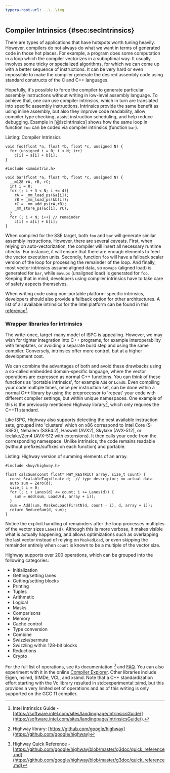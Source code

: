 ```yaml
---
typora-root-url: ..\..\img
---
```


## Compiler Intrinsics {#sec:secIntrinsics}

There are types of applications that have hotspots worth tuning heavily. However, compilers do not always do what we want in terms of generated code in those hot places. For example, a program does some computation in a loop which the compiler vectorizes in a suboptimal way. It usually involves some tricky or specialized algorithms, for which we can come up with a better sequence of instructions. It can be very hard or even impossible to make the compiler generate the desired assembly code using standard constructs of the C and C++ languages.

Hopefully, it's possible to force the compiler to generate particular assembly instructions without writing in low-level assembly language. To achieve that, one can use compiler intrinsics, which in turn are translated into specific assembly instructions. Intrinsics provide the same benefit as using inline assembly, but also they improve code readability, allow compiler type checking, assist instruction scheduling, and help reduce debugging. Example in [@lst:Intrinsics] shows how the same loop in function `foo` can be coded via compiler intrinsics (function `bar`).

Listing: Compiler Intrinsics
		
~~~~ {#lst:Intrinsics .cpp .numberLines}
void foo(float *a, float *b, float *c, unsigned N) {
  for (unsigned i = 0; i < N; i++)
    c[i] = a[i] + b[i]; 
}

#include <xmmintrin.h>

void bar(float *a, float *b, float *c, unsigned N) {
  __m128 rA, rB, rC;
  int i = 0;
  for (; i + 3 < N; i += 4){
    rA = _mm_load_ps(&a[i]);
    rB = _mm_load_ps(&b[i]);
    rC = _mm_add_ps(rA,rB);
    _mm_store_ps(&c[i], rC);
  }
  for (; i < N; i++) // remainder
    c[i] = a[i] + b[i];
}
~~~~~~~~~~~~~~~~~~~~~~~~~~~~~~~~~~~~~~~~~~~~~~~~~

When compiled for the SSE target, both `foo` and `bar` will generate similar assembly instructions. However, there are several caveats. First, when relying on auto-vectorization, the compiler will insert all necessary runtime checks. For instance, it will ensure that there are enough elements to feed the vector execution units. Secondly, function `foo` will have a fallback scalar version of the loop for processing the remainder of the loop. And finally, most vector intrinsics assume aligned data, so `movaps` (aligned load) is generated for `bar`, while `movups` (unaligned load) is generated for `foo`. Keeping that in mind, developers using compiler intrinsics have to take care of safety aspects themselves.

When writing code using non-portable platform-specific intrinsics, developers should also provide a fallback option for other architectures. A list of all available intrinsics for the Intel platform can be found in this [reference](https://software.intel.com/sites/landingpage/IntrinsicsGuide/)[^11].

### Wrapper libraries for intrinsics

The write-once, target-many model of ISPC is appealing. However, we may wish for tighter integration into C++ programs, for example interoperability with templates, or avoiding a separate build step and using the same compiler. Conversely, intrinsics offer more control, but at a higher development cost.

We can combine the advantages of both and avoid these drawbacks using a so-called embedded domain-specific language, where the vector operations are expressed as normal C++ functions. You can think of these functions as 'portable intrinsics', for example `Add` or `LoadU`. Even compiling your code multiple times, once per instruction set, can be done within a normal C++ library by using the preprocessor to 'repeat' your code with different compiler settings, but within unique namespaces. One example of this is the previously mentioned Highway library[^12], which only requires the C++11 standard.

Like ISPC, Highway also supports detecting the best available instruction sets, grouped into 'clusters' which on x86 correspond to Intel Core (S-SSE3), Nehalem (SSE4.2), Haswell (AVX2), Skylake (AVX-512), or Icelake/Zen4 (AVX-512 with extensions). It then calls your code from the corresponding namespace.
Unlike intrinsics, the code remains readable (without prefixes/suffixes on each function) and portable.

Listing: Highway version of summing elements of an array.

~~~~ {#lst:HWY_code .cpp}
#include <hwy/highway.h>

float calcSum(const float* HWY_RESTRICT array, size_t count) {
  const ScalableTag<float> d;  // type descriptor; no actual data
  auto sum = Zero(d);
  size_t i = 0;
  for (; i + Lanes(d) <= count; i += Lanes(d)) {
    sum = Add(sum, LoadU(d, array + i));
  }
  sum = Add(sum, MaskedLoad(FirstN(d, count - i), d, array + i));
  return ReduceSum(d, sum);
}
~~~~~~~~~~~~~~~~~~~~~~~~~~~~~~~~~~~~~~~~~~~~~~~~~

Notice the explicit handling of remainders after the loop processes multiples of the vector sizes `Lanes(d)`. Although this is more verbose, it makes visible what is actually happening, and allows optimizations such as overlapping the last vector instead of relying on `MaskedLoad`, or even skipping the remainder entirely when `count` is known to be a multiple of the vector size.

Highway supports over 200 operations, which can be grouped into the following categories:

*   Initialization
*   Getting/setting lanes
*   Getting/setting blocks
*   Printing
*   Tuples
*   Arithmetic
*   Logical
*   Masks
*   Comparisons
*   Memory
*   Cache control
*   Type conversion
*   Combine
*   Swizzle/permute
*   Swizzling within 128-bit blocks
*   Reductions
*   Crypto

For the full list of operations, see its documentation [^13] and [FAQ](https://github.com/google/highway/blob/master/g3doc/faq.md). You can also experiment with it in the online [Compiler Explorer](https://gcc.godbolt.org/z/zP7MYe9Yf).
Other libraries include Eigen, nsimd, SIMDe, VCL, and xsimd. Note that a C++ standardization effort starting with the Vc library resulted in std::experimental::simd, but this provides a very limited set of operations and as of this writing is only supported on the GCC 11 compiler.

[^11]: Intel Intrinsics Guide - [https://software.intel.com/sites/landingpage/IntrinsicsGuide/](https://software.intel.com/sites/landingpage/IntrinsicsGuide/).
[^12]: Highway library: [https://github.com/google/highway](https://github.com/google/highway)
[^13]: Highway Quick Reference - [https://github.com/google/highway/blob/master/g3doc/quick_reference.md](https://github.com/google/highway/blob/master/g3doc/quick_reference.md)